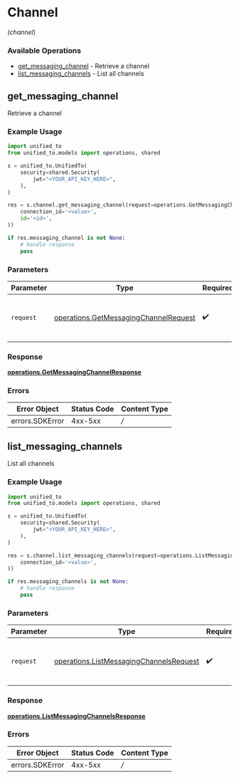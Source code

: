# Channel
(*channel*)

### Available Operations

* [get_messaging_channel](#get_messaging_channel) - Retrieve a channel
* [list_messaging_channels](#list_messaging_channels) - List all channels

## get_messaging_channel

Retrieve a channel

### Example Usage

```python
import unified_to
from unified_to.models import operations, shared

s = unified_to.UnifiedTo(
    security=shared.Security(
        jwt="<YOUR_API_KEY_HERE>",
    ),
)

res = s.channel.get_messaging_channel(request=operations.GetMessagingChannelRequest(
    connection_id='<value>',
    id='<id>',
))

if res.messaging_channel is not None:
    # handle response
    pass

```

### Parameters

| Parameter                                                                                      | Type                                                                                           | Required                                                                                       | Description                                                                                    |
| ---------------------------------------------------------------------------------------------- | ---------------------------------------------------------------------------------------------- | ---------------------------------------------------------------------------------------------- | ---------------------------------------------------------------------------------------------- |
| `request`                                                                                      | [operations.GetMessagingChannelRequest](../../models/operations/getmessagingchannelrequest.md) | :heavy_check_mark:                                                                             | The request object to use for the request.                                                     |


### Response

**[operations.GetMessagingChannelResponse](../../models/operations/getmessagingchannelresponse.md)**
### Errors

| Error Object    | Status Code     | Content Type    |
| --------------- | --------------- | --------------- |
| errors.SDKError | 4xx-5xx         | */*             |

## list_messaging_channels

List all channels

### Example Usage

```python
import unified_to
from unified_to.models import operations, shared

s = unified_to.UnifiedTo(
    security=shared.Security(
        jwt="<YOUR_API_KEY_HERE>",
    ),
)

res = s.channel.list_messaging_channels(request=operations.ListMessagingChannelsRequest(
    connection_id='<value>',
))

if res.messaging_channels is not None:
    # handle response
    pass

```

### Parameters

| Parameter                                                                                          | Type                                                                                               | Required                                                                                           | Description                                                                                        |
| -------------------------------------------------------------------------------------------------- | -------------------------------------------------------------------------------------------------- | -------------------------------------------------------------------------------------------------- | -------------------------------------------------------------------------------------------------- |
| `request`                                                                                          | [operations.ListMessagingChannelsRequest](../../models/operations/listmessagingchannelsrequest.md) | :heavy_check_mark:                                                                                 | The request object to use for the request.                                                         |


### Response

**[operations.ListMessagingChannelsResponse](../../models/operations/listmessagingchannelsresponse.md)**
### Errors

| Error Object    | Status Code     | Content Type    |
| --------------- | --------------- | --------------- |
| errors.SDKError | 4xx-5xx         | */*             |

